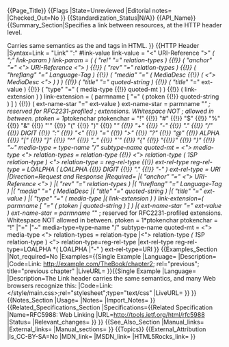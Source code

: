 {{Page_Title}}
{{Flags
|State=Unreviewed
|Editorial notes=
|Checked_Out=No
}}
{{Standardization_Status|N/A}}
{{API_Name}}
{{Summary_Section|Specifies a link between resources, at the HTTP header level.

Carries same semantics as the <link/> and <a/> tags in HTML.
}}
{{HTTP Header
|Syntax=Link           = "Link" ":" #link-value
link-value     = "<" URI-Reference ">" *( ";" link-param )
link-param     = ( ( "rel" "=" relation-types )
               {{!}} ( "anchor" "=" <"> URI-Reference <"> )
               {{!}} ( "rev" "=" relation-types )
               {{!}} ( "hreflang" "=" Language-Tag )
               {{!}} ( "media" "=" ( MediaDesc {{!}} ( <"> MediaDesc <"> ) ) )
               {{!}} ( "title" "=" quoted-string )
               {{!}} ( "title*" "=" ext-value )
               {{!}} ( "type" "=" ( media-type {{!}} quoted-mt ) )
               {{!}} ( link-extension ) )
link-extension = ( parmname [ "=" ( ptoken {{!}} quoted-string ) ] )
               {{!}} ( ext-name-star "=" ext-value )
ext-name-star  = parmname "*" ; reserved for RFC2231-profiled
                              ; extensions.  Whitespace NOT
                              ; allowed in between.
ptoken         = 1*ptokenchar
ptokenchar     = "!" {{!}} "#" {{!}} "$" {{!}} "%" {{!}} "&" {{!}} "'" {{!}} "("
               {{!}} ")" {{!}} "*" {{!}} "+" {{!}} "-" {{!}} "." {{!}} "/" {{!}} DIGIT
               {{!}} ":" {{!}} "<" {{!}} "=" {{!}} ">" {{!}} "?" {{!}} "@" {{!}} ALPHA
               {{!}} "[" {{!}} "]" {{!}} "^" {{!}} "_" {{!}} "`" {{!}} "{" {{!}} "{{!}}"
               {{!}} "}" {{!}} "~"
media-type     = type-name "/" subtype-name
quoted-mt      = <"> media-type <">
relation-types = relation-type
               {{!}} <"> relation-type *( 1*SP relation-type ) <">
relation-type  = reg-rel-type {{!}} ext-rel-type
reg-rel-type   = LOALPHA *( LOALPHA {{!}} DIGIT {{!}} "." {{!}} "-" )
ext-rel-type   = URI
|Direction=Request and Response
|Required=
|( "anchor" "=" <"> URI-Reference <"> )
|( "rev" "=" relation-types )
|( "hreflang" "=" Language-Tag )
|( "media" "=" ( MediaDesc
|( "title" "=" quoted-string )
|( "title*" "=" ext-value )
|( "type" "=" ( media-type
|( link-extension ) )
link-extension=( parmname [ "=" ( ptoken | quoted-string ) ] )
|( ext-name-star "=" ext-value )
ext-name-star  = parmname "*" ; reserved for RFC2231-profiled extensions.  Whitespace NOT allowed in between.
ptoken         = 1*ptokenchar
ptokenchar     = "!"
|"="
|"~"
media-type=type-name "/" subtype-name
quoted-mt      = <"> media-type <">
relation-types = relation-type
|<"> relation-type *( 1*SP relation-type ) <">
relation-type=reg-rel-type
|ext-rel-type
reg-rel-type=LOALPHA *( LOALPHA
|"-" )
ext-rel-type=URI
}}
{{Examples_Section
|Not_required=No
|Examples={{Single Example
|Language=
|Description=
|Code=Link: <http://example.com/TheBook/chapter2>; rel="previous"; title="previous chapter"
|LiveURL=
}}{{Single Example
|Language=
|Description=The Link header carries the same semantics, and many Web browsers recognize this:
|Code=Link: </style/main.css>;rel="stylesheet";type="text/css"
|LiveURL=
}}
}}
{{Notes_Section
|Usage=
|Notes=
|Import_Notes=
}}
{{Related_Specifications_Section
|Specifications={{Related Specification
|Name=RFC5988: Web Linking
|URL=http://tools.ietf.org/html/rfc5988
|Status=
|Relevant_changes=
}}
}}
{{See_Also_Section
|Manual_links=
|External_links=
|Manual_sections=
}}
{{Topics}}
{{External_Attribution
|Is_CC-BY-SA=No
|MDN_link=
|MSDN_link=
|HTML5Rocks_link=
}}
